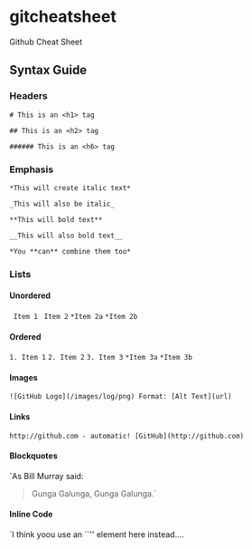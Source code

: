 # gitcheatsheet
Github Cheat Sheet


## Syntax Guide
### Headers
`# This is an <h1> tag`

`## This is an <h2> tag`

`###### This is an <h6> tag`

### Emphasis
`*This will create italic text*`

`_This will also be italic_`

`**This will bold text**`

`__This will also bold text__`

`*You **can** combine them too*`

### Lists

#### Unordered
` Item 1`
` Item 2`
  `*Item 2a`
  `*Item 2b`
  
#### Ordered
`1. Item 1`
`2. Item 2`
`3. Item 3`
  `*Item 3a`
  `*Item 3b`
  
#### Images
`![GitHub Logo](/images/log/png)
 Format: [Alt Text](url)`
 
#### Links
`http://github.com - automatic!
[GitHub](http://github.com)`

#### Blockquotes
`As Bill Murray said:

>Gunga Galunga,
>Gunga Galunga.`

#### Inline Code
`I think yoou use an ``<addr>'' element here instead....
